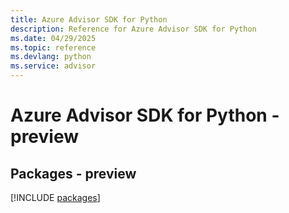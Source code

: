 ```yaml
---
title: Azure Advisor SDK for Python
description: Reference for Azure Advisor SDK for Python
ms.date: 04/29/2025
ms.topic: reference
ms.devlang: python
ms.service: advisor
---
```

# Azure Advisor SDK for Python - preview
## Packages - preview
[!INCLUDE [packages](advisor-index.md)]